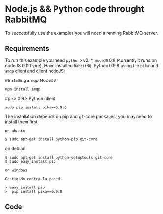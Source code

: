 # Node.js && Python code throught RabbitMQ 

 
To successfully use the examples you will need a running RabbitMQ server.

 

## Requirements

To run this example you need `python`> v2. *, `nodeJS` 0.8 (currently it runs on nodeJS 0.11.1-pre). Have installed `RabbitMQ`. Python 0.9.8 using the `pika` and `amqp` client and client nodeJS:


 #Installing amqp NodeJS

 	npm install amqp

 #pika 0.9.8 Python client 

 	sudo pip install pika==0.9.8

 The installation depends on pip and git-core packages, you may need to install them first.

 	on ubuntu

 	$ sudo apt-get install python-pip git-core

 on debian

	$ sudo apt-get install python-setuptools git-core
	$ sudo easy_install pip

	on windows

	Castigado contra la pared.

	> easy_install pip
	>  pip install pika==0.9.8


## Code

